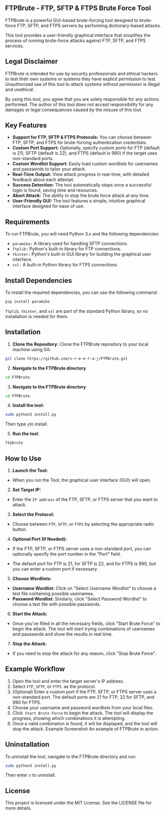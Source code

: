 ## FTPBrute - FTP, SFTP & FTPS Brute Force Tool
FTPBrute is a powerful GUI-based brute-forcing tool designed to brute-force FTP, SFTP, and FTPS servers by performing dictionary-based attacks.

This tool provides a user-friendly graphical interface that simplifies the process of running brute-force attacks against FTP, SFTP, and FTPS services.

## Legal Disclaimer
FTPBrute is intended for use by security professionals and ethical hackers to test their own systems or systems they have explicit permission to test. Unauthorized use of this tool to attack systems without permission is illegal and unethical.

By using this tool, you agree that you are solely responsible for any actions performed. The author of this tool does not accept responsibility for any damages or legal consequences caused by the misuse of this tool.

## Key Features
- **Support for FTP, SFTP & FTPS Protocols:** You can choose between FTP, SFTP, and FTPS for brute-forcing authentication credentials.
- **Custom Port Support:** Optionally, specify custom ports for FTP (default is 21), SFTP (default is 22), and FTPS (default is 990) if the target uses non-standard ports.
- **Custom Wordlist Support:** Easily load custom wordlists for usernames and passwords to tailor your attack.
- **Real-Time Output:** View attack progress in real-time, with detailed feedback about each attempt.
- **Success Detection:** The tool automatically stops once a successful login is found, saving time and resources.
- **Abort Attack:** The ability to stop the brute force attack at any time.
- **User-Friendly GUI:** The tool features a simple, intuitive graphical interface designed for ease of use.
## Requirements
To run FTPBrute, you will need Python 3.x and the following dependencies:

- `paramiko:` A library used for handling SFTP connections.
- `ftplib:` Python's built-in library for FTP connections.
- `tkinter:` Python's built-in GUI library for building the graphical user interface.
- `ssl:` A built-in Python library for FTPS connections.
## Install Dependencies
To install the required dependencies, you can use the following command:

```bash
pip install paramiko
```
`ftplib`, `tkinter`, and `ssl` are part of the standard Python library, so no installation is needed for them.

## Installation
1. **Clone the Repository:** Clone the FTPBrute repository to your local machine using Git:
   
```bash
git clone https://github.com/s-r-e-e-r-a-j/FTPBrute.git
```
2. **Navigate to the FTPBrute directory**
 
```bash
cd FTPBrute
```
3. **Navigate to the FTPBrute directory**
```bash
cd FTPBrute
```
4. **Install the tool:**
   
```bash
sudo python3 install.py
```
Then type `y`to install.

5. **Run the tool**:
   
```bash
ftpbrute
```
## How to Use
1. **Launch the Tool:**

- When you run the Tool, the graphical user interface (GUI) will open.
  
2. **Set Target IP:**

- Enter the `IP address` of the FTP, SFTP, or FTPS server that you want to attack.
  
3. **Select the Protocol:**

- Choose between `FTP`, `SFTP`, or `FTPS` by selecting the appropriate radio button.
  
4. **Optional Port (If Needed):**

- If the FTP, SFTP, or FTPS server uses a non-standard port, you can optionally specify the port number in the "Port" field.
  
- The default port for FTP is 21, for SFTP is 22, and for FTPS is 990, but you can enter a custom port if necessary.
  
5. **Choose Wordlists:**

- **Username Wordlist:** Click on "Select Username Wordlist" to choose a text file containing possible usernames.
- **Password Wordlist:** Similarly, click "Select Password Wordlist" to choose a text file with possible passwords.
  
6. **Start the Attack:**

- Once you’ve filled in all the necessary fields, click "Start Brute Force" to begin the attack. The tool will start trying combinations of usernames and passwords and show the results in real time.
  
7. **Stop the Attack:**

- If you need to stop the attack for any reason, click "Stop Brute Force".
  
## Example Workflow
1. Open the tool and enter the target server's IP address.
2. Select `FTP`, `SFTP`, or `FTPS `as the protocol.
3. (Optional) Enter a custom port if the FTP, SFTP, or FTPS server uses a non-standard port. The default ports are 21 for FTP, 22 for SFTP, and 990 for FTPS.
4. Choose your username and password wordlists from your local files.
5. Click` Start Brute Force` to begin the attack. The tool will display the progress, showing which combinations it is attempting.
6. Once a valid combination is found, it will be displayed, and the tool will stop the attack.
Example Screenshot
An example of FTPBrute in action.



## Uninstallation
To uninstall the tool, navigate to the FTPBrute directory and run:

```bash
sudo python3 install.py
```
Then enter `n` to uninstall.

## License
This project is licensed under the MIT License. See the LICENSE file for more details.

